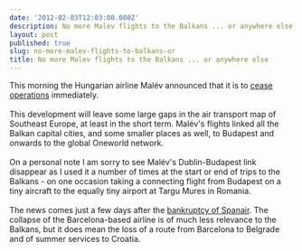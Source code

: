 ```yaml
---
date: '2012-02-03T12:03:00.000Z'
description: No more Malev flights to the Balkans ... or anywhere else
layout: post
published: true
slug: no-more-malev-flights-to-balkans-or
title: No more Malev flights to the Balkans ... or anywhere else
---
```


This morning the Hungarian airline Malév announced that it is to <a href="http://www.bbc.co.uk/news/business-16866872">cease operations</a> immediately. <br />
<br />
This development will leave some large gaps in the air transport map of Southeast Europe, at least in the short term. Malév's flights linked all the Balkan capital cities, and some smaller places as well, to Budapest and onwards to the global Oneworld network. <br />
<br />
On a personal note I am sorry to see Malév's Dublin-Budapest link disappear as I used it a number of times at the start or end of trips to the Balkans - on one occasion taking a connecting flight from Budapest on a tiny aircraft to the equally tiny airport at Targu Mures in Romania.<br />
<br />
The news comes just a few days after the <a href="http://www.bbc.co.uk/news/business-16787761">bankruptcy of Spanair</a>. The collapse of the Barcelona-based airline is of much less relevance to the Balkans, but it does mean the loss of a route from Barcelona to Belgrade and of summer services to Croatia.